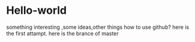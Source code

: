 # Hello-world
something interesting ,some ideas,other things
how to use github?
here is the first attampt.
here is the brance of master
